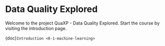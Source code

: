 # Data Quality Explored

Welcome to the project QuaXP - Data Quality Explored.
Start the course by visiting the introduction page.

{doc}`Introduction <0-1-machine-learning>`

<img src="hoou_logo.png" width="0" height="0" >

